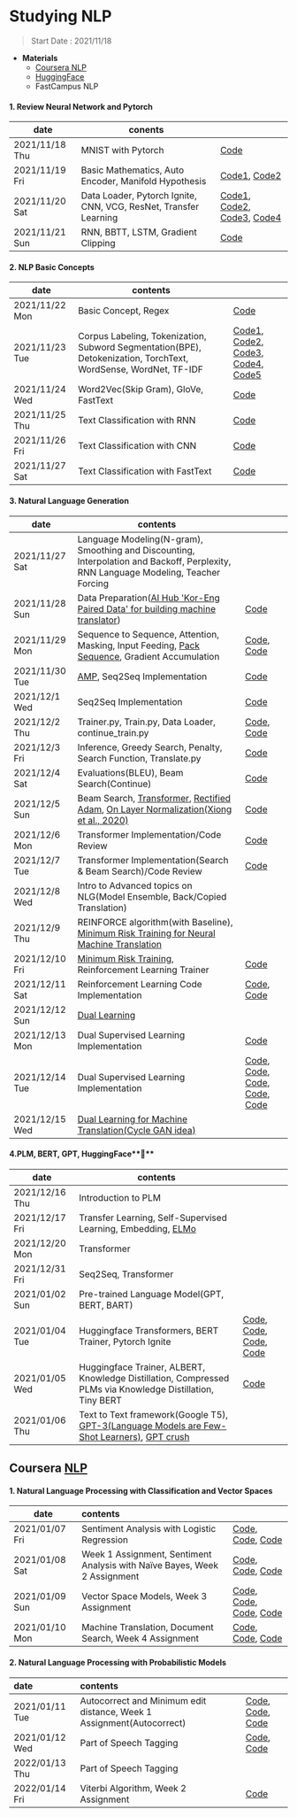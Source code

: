 # Studying NLP

> Start Date : 2021/11/18

- **Materials**
  - [Coursera NLP](https://www.coursera.org/specializations/natural-language-processing?)
  - [HuggingFace](https://huggingface.co/)
  - FastCampus NLP

####	1. Review Neural Network and Pytorch
| date           | conents                                                      |                                                              |
| -------------- | ------------------------------------------------------------ | ------------------------------------------------------------ |
| 2021/11/18 Thu | MNIST with Pytorch                                           | [Code](https://github.com/saanghyuk/NLP/tree/main/DL_review/01_mnist) |
| 2021/11/19 Fri | Basic Mathematics, Auto Encoder, Manifold Hypothesis         | [Code1](https://github.com/saanghyuk/NLP/tree/main/DL_review/02_representation_learning), [Code2](https://github.com/saanghyuk/NLP/tree/main/DL_review/03-geometric_perspective) |
| 2021/11/20 Sat | Data Loader, Pytorch Ignite, CNN, VCG, ResNet, Transfer Learning | [Code1](https://github.com/saanghyuk/NLP/tree/main/DL_review/04-advanced_pytorch_tutorials/04-01-custom_dataset), [Code2](https://github.com/saanghyuk/NLP/tree/main/DL_review/04-advanced_pytorch_tutorials/04-02-pytorch_ignite), [Code3](https://github.com/saanghyuk/NLP/tree/main/DL_review/05-cnn), [Code4](https://github.com/saanghyuk/NLP/tree/main/DL_review/06-transfer_learning) |
| 2021/11/21 Sun | RNN, BBTT, LSTM, Gradient Clipping                           | [Code](https://github.com/saanghyuk/NLP/tree/main/DL_review/07-rnn) |



#### 2. NLP Basic Concepts

| date           | contents                                                     |                                                              |
| -------------- | ------------------------------------------------------------ | ------------------------------------------------------------ |
| 2021/11/22 Mon | Basic Concept, Regex                                         | [Code](https://github.com/saanghyuk/NLP/tree/main/NLP_basic/01-preprocessing/0-regex) |
| 2021/11/23 Tue | Corpus Labeling, Tokenization, Subword Segmentation(BPE), Detokenization, TorchText, WordSense, WordNet, TF-IDF | [Code1](https://github.com/saanghyuk/NLP/tree/main/NLP_basic/01-preprocessing/0-regex), [Code2](https://github.com/saanghyuk/NLP/tree/main/NLP_basic/02-tokenization), [Code3](https://github.com/saanghyuk/NLP/tree/main/NLP_basic/03-subword_segmentation), [Code4](https://github.com/saanghyuk/NLP/tree/main/NLP_basic/04-detokenization), [Code5](https://github.com/saanghyuk/NLP/tree/main/NLP_basic/05-torchtext) |
| 2021/11/24 Wed | Word2Vec(Skip Gram), GloVe, FastText                         | [Code](https://github.com/saanghyuk/NLP/tree/main/NLP_basic/08-word_embedding) |
| 2021/11/25 Thu | Text Classification with RNN                                 | [Code](https://github.com/saanghyuk/NLP/blob/main/NLP_basic/09-text_classification/simple_ntc/simple_ntc/models/rnn.py) |
| 2021/11/26 Fri | Text Classification with CNN                                 | [Code](https://github.com/saanghyuk/NLP/blob/main/NLP_basic/09-text_classification/simple_ntc/simple_ntc/models/cnn.py) |
| 2021/11/27 Sat | Text Classification with FastText                            | [Code](https://github.com/saanghyuk/NLP/tree/main/NLP_basic/09-text_classification/FastText_classification) |





#### 3. Natural Language Generation

| date           | contents                                                     |                                                              |
| -------------- | ------------------------------------------------------------ | ------------------------------------------------------------ |
| 2021/11/27 Sat | Language Modeling(N-gram), Smoothing and Discounting, Interpolation and Backoff, Perplexity, RNN Language Modeling, Teacher Forcing |                                                              |
| 2021/11/28 Sun | Data Preparation([AI Hub 'Kor-Eng Paired Data' for building machine translator](https://aihub.or.kr/aidata/87/download)) | [Code](https://github.com/saanghyuk/NLP/tree/main/NLG/4-nlg/nlp_preprocessing) |
| 2021/11/29 Mon | Sequence to Sequence, Attention, Masking, Input Feeding, [Pack Sequence](https://stackoverflow.com/questions/51030782/why-do-we-pack-the-sequences-in-pytorch), Gradient Accumulation | [Code](https://github.com/saanghyuk/NLP/blob/main/NLG/Packed_Sequence.ipynb),  [Code](https://github.com/saanghyuk/NLP/blob/main/NLG/simple-nmt/simple_nmt/models/seq2seq.py) |
| 2021/11/30 Tue | [AMP](https://pytorch.org/docs/stable/amp.html), Seq2Seq Implementation | [Code](https://github.com/saanghyuk/NLP/blob/main/NLG/simple-nmt/simple_nmt/models/seq2seq.py) |
| 2021/12/1 Wed  | Seq2Seq Implementation                                       | [Code](https://github.com/saanghyuk/NLP/blob/main/NLG/simple-nmt/simple_nmt/models/seq2seq.py) |
| 2021/12/2 Thu  | Trainer.py, Train.py, Data Loader, continue_train.py         | [Code](https://github.com/saanghyuk/NLP/blob/main/NLG/simple-nmt/simple_nmt/models/seq2seq.py), [Code](https://github.com/saanghyuk/NLP/blob/main/NLG/simple-nmt/simple_nmt/trainer.py) |
| 2021/12/3 Fri  | Inference, Greedy Search, Penalty, Search Function, Translate.py | [Code](https://github.com/saanghyuk/NLP/blob/main/NLG/simple-nmt/translate.py) |
| 2021/12/4 Sat  | Evaluations(BLEU), Beam Search(Continue)                     | [Code](https://github.com/saanghyuk/NLP/blob/main/NLG/simple-nmt/simple_nmt/search.py) |
| 2021/12/5 Sun  | Beam Search, [Transformer](https://proceedings.neurips.cc/paper/2017/file/3f5ee243547dee91fbd053c1c4a845aa-Paper.pdf), [Rectified Adam](https://github.com/LiyuanLucasLiu/RAdam), [On Layer Normalization(Xiong et al., 2020)](http://proceedings.mlr.press/v119/xiong20b/xiong20b.pdf) | [Code](https://github.com/saanghyuk/NLP/blob/main/NLG/simple-nmt/simple_nmt/search.py) |
| 2021/12/6 Mon  | Transformer Implementation/Code Review                       | [Code](https://github.com/saanghyuk/NLP/blob/main/NLG/simple-nmt/simple_nmt/models/transformer.py) |
| 2021/12/7 Tue  | Transformer Implementation(Search & Beam Search)/Code Review | [Code](https://github.com/saanghyuk/NLP/blob/main/NLG/simple-nmt/simple_nmt/models/transformer.py) |
| 2021/12/8 Wed  | Intro to Advanced topics on NLG(Model Ensemble, Back/Copied Translation) |                                                              |
| 2021/12/9 Thu  | REINFORCE algorithm(with Baseline), [Minimum Risk Training for Neural Machine Translation](https://arxiv.org/pdf/1512.02433.pdf) |                                                              |
| 2021/12/10 Fri | [Minimum Risk Training](https://arxiv.org/abs/1512.02433), Reinforcement Learning Trainer | [Code](https://github.com/saanghyuk/NLP/blob/main/NLG/simple-nmt/simple_nmt/rl_trainer.py) |
| 2021/12/11 Sat | Reinforcement Learning Code Implementation                   | [Code](https://github.com/saanghyuk/NLP/blob/main/NLG/simple-nmt/simple_nmt/rl_trainer.py), [Code](https://github.com/saanghyuk/NLP/blob/main/NLG/simple-nmt/train.py) |
| 2021/12/12 Sun | [Dual Learning](https://arxiv.org/pdf/1707.00415.pdf)        |                                                              |
| 2021/12/13 Mon | Dual Supervised Learning Implementation                      | [Code](https://github.com/saanghyuk/NLP/blob/main/NLG/simple-nmt/simple_nmt/lm_trainer.py) |
| 2021/12/14 Tue | Dual Supervised Learning Implementation                      | [Code](https://github.com/saanghyuk/NLP/blob/main/NLG/simple-nmt/simple_nmt/lm_trainer.py), [Code](https://github.com/saanghyuk/NLP/blob/main/NLG/simple-nmt/dual_train.py), [Code](https://github.com/saanghyuk/NLP/blob/main/NLG/simple-nmt/translate.py), [Code](https://github.com/saanghyuk/NLP/blob/main/NLG/simple-nmt/lm_train.py), [Code](https://github.com/saanghyuk/NLP/blob/main/NLG/simple-nmt/simple_nmt/models/rnnlm.py) |
| 2021/12/15 Wed | [Dual Learning for Machine Translation(Cycle GAN idea)](https://arxiv.org/pdf/1611.00179.pdf) |                                                              |



#### 4.PLM, BERT, GPT, HuggingFace**🤗**

| date           | contents                                                     |                                                              |
| -------------- | ------------------------------------------------------------ | ------------------------------------------------------------ |
| 2021/12/16 Thu | Introduction to PLM                                          |                                                              |
| 2021/12/17 Fri | Transfer Learning, Self-Supervised Learning, Embedding, [ELMo](https://arxiv.org/pdf/1802.05365.pdf) |                                                              |
| 2021/12/20 Mon | Transformer                                                  |                                                              |
| 2021/12/31 Fri | Seq2Seq, Transformer                                         |                                                              |
| 2021/01/02 Sun | Pre-trained Language Model(GPT, BERT, BART)                  |                                                              |
| 2021/01/04 Tue | Huggingface Transformers, BERT Trainer, Pytorch Ignite       | [Code](https://github.com/saanghyuk/NLP/blob/main/BERT_GPT/simple-ntc/simple_ntc/bert_trainer.py), [Code](https://github.com/saanghyuk/NLP/blob/main/BERT_GPT/simple-ntc/simple_ntc/bert_dataset.py), [Code](https://github.com/saanghyuk/NLP/blob/main/BERT_GPT/simple-ntc/finetune_plm_native.py), [Code](https://github.com/saanghyuk/NLP/blob/main/BERT_GPT/simple-ntc/classify_plm.py) |
| 2021/01/05 Wed | Huggingface Trainer, ALBERT, Knowledge Distillation, Compressed PLMs via Knowledge Distillation, Tiny BERT | [Code](https://github.com/saanghyuk/NLP/blob/main/BERT_GPT/simple-ntc/finetune_plm_hftrainer.py) |
| 2021/01/06 Thu | Text to Text framework(Google T5), [GPT-3(Language Models are Few-Shot Learners)](https://arxiv.org/pdf/2005.14165.pdf), [GPT crush](https://gptcrush.com/) |                                                              |





## Coursera [NLP](https://www.coursera.org/specializations/natural-language-processing)

#### 1. Natural Language Processing with Classification and Vector Spaces

| date           | contents                                                     |                                                              |
| -------------- | :----------------------------------------------------------- | ------------------------------------------------------------ |
| 2021/01/07 Fri | Sentiment Analysis with Logistic Regression                  | [Code](https://github.com/saanghyuk/NLP/blob/main/Coursera_NLP/C1/W1_Logistic%20Regression/C1_W1_lecture_nb_01_preprocessing.ipynb), [Code](https://github.com/saanghyuk/NLP/blob/main/Coursera_NLP/C1/W1_Logistic%20Regression/C1_W1_lecture_nb_02_word%20frequencies.ipynb), [Code](https://github.com/saanghyuk/NLP/blob/main/Coursera_NLP/C1/W1_Logistic%20Regression/C1_W1_lecture_nb_03_logistic_regression_model.ipynb) |
| 2021/01/08 Sat | Week 1 Assignment, Sentiment Analysis with Naïve Bayes, Week 2 Assignment | [Code](https://github.com/saanghyuk/NLP/blob/main/Coursera_NLP/C1/W1_Logistic%20Regression/Assignment/C1_W1_Assignment_complete.ipynb), [Code](https://github.com/saanghyuk/NLP/blob/main/Coursera_NLP/C1/W2_Na%C3%AFve%20Bayes/C1_W2_lecture_nb_01_visualizing_naive_bayes.ipynb), [Code](https://github.com/saanghyuk/NLP/blob/main/Coursera_NLP/C1/W2_Na%C3%AFve%20Bayes/Assignment/C1_W2_Assignment_complete.ipynb) |
| 2021/01/09 Sun | Vector Space Models, Week 3 Assignment                       | [Code](https://github.com/saanghyuk/NLP/blob/main/Coursera_NLP/C1/W3_Vector%20Space/C1_W3_lecture_nb_01_linear_algebra.ipynb), [Code](https://github.com/saanghyuk/NLP/blob/main/Coursera_NLP/C1/W3_Vector%20Space/C1_W3_lecture_nb_02_manipulating_word_embeddings.ipynb), [Code](https://github.com/saanghyuk/NLP/blob/main/Coursera_NLP/C1/W3_Vector%20Space/C1_W3_lecture_nb_03_pca.ipynb), [Code](https://github.com/saanghyuk/NLP/blob/main/Coursera_NLP/C1/W3_Vector%20Space/Assignment/C1_W3_Assignment_complete.ipynb) |
| 2021/01/10 Mon | Machine Translation, Document Search, Week 4 Assignment      | [Code](https://github.com/saanghyuk/NLP/blob/main/Coursera_NLP/C1/W4_Machine%20Translation/C1_W4_lecture_nb_01_vector_manipulation.ipynb), [Code](https://github.com/saanghyuk/NLP/blob/main/Coursera_NLP/C1/W4_Machine%20Translation/C1_W4_lecture_nb_02_hash_functions_and_multiplanes.ipynb), [Code](https://github.com/saanghyuk/NLP/blob/main/Coursera_NLP/C1/W4_Machine%20Translation/Assignment/C1_W4_Assignment_complete.ipynb) |
#### 2. Natural Language Processing with Probabilistic Models

| date           | contents                                                     |                                                              |
| :------------- | :----------------------------------------------------------- | ------------------------------------------------------------ |
| 2021/01/11 Tue | Autocorrect and Minimum edit distance, Week 1 Assignment(Autocorrect) | [Code](https://github.com/saanghyuk/NLP/blob/main/Coursera_NLP/C2/W1_Autocorrect/C2_W1_lecture_nb_01_building_the_vocabulary_model.ipynb), [Code](https://github.com/saanghyuk/NLP/blob/main/Coursera_NLP/C2/W1_Autocorrect/C2_W1_lecture_nb_02_candidates_from_edits.ipynb), [Code](https://github.com/saanghyuk/NLP/blob/main/Coursera_NLP/C2/W1_Autocorrect/Assignment/C2_W1_Assignment_complete.ipynb) |
| 2021/01/12 Wed | Part of Speech Tagging                                       | [Code](https://github.com/saanghyuk/NLP/blob/main/Coursera_NLP/C2/W2_POS_tagging/C2_W2_lecture_nb_1_strings_tags.ipynb), [Code](https://github.com/saanghyuk/NLP/blob/main/Coursera_NLP/C2/W2_POS_tagging/C2_W2_lecture_nb_2_numpy.ipynb) |
| 2022/01/13 Thu | Part of Speech Tagging                                       |                                                              |
| 2022/01/14 Fri | Viterbi Algorithm, Week 2 Assignment                         | [Code](https://github.com/saanghyuk/NLP/blob/main/Coursera_NLP/C2/W2_POS_tagging/Assignment/C2_W2_Assignment_complete.ipynb) |

